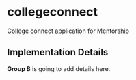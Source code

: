 # collegeconnect
College connect application for Mentorship

## Implementation Details
__Group B__ is going to add details here.
